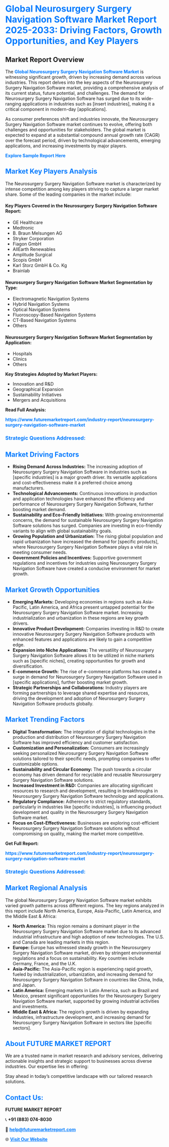 <h1 style="color: #007BFF;">Global Neurosurgery Surgery Navigation Software Market Report 2025-2033: Driving Factors, Growth Opportunities, and Key Players</h1>

<section id="overview">
<h2>Market Report Overview</h2>
<p>The <a href="https://www.futuremarketreport.com/industry-report/neurosurgery-surgery-navigation-software-market" style="color: #007BFF; text-decoration: none;"><strong>Global Neurosurgery Surgery Navigation Software Market</strong></a> is witnessing significant growth, driven by increasing demand across various industries. This report delves into the key aspects of the Neurosurgery Surgery Navigation Software market, providing a comprehensive analysis of its current status, future potential, and challenges. The demand for Neurosurgery Surgery Navigation Software has surged due to its wide-ranging applications in industries such as [insert industries], making it a critical component in modern-day [applications].</p>
<p>As consumer preferences shift and industries innovate, the Neurosurgery Surgery Navigation Software market continues to evolve, offering both challenges and opportunities for stakeholders. The global market is expected to expand at a substantial compound annual growth rate (CAGR) over the forecast period, driven by technological advancements, emerging applications, and increasing investments by major players.</p>
</section>

<section id="overview">
<p><a href="https://www.futuremarketreport.com/request-sample/reportId=36037" style="color: #007BFF; text-decoration: none;"><strong>Explore Sample Report Here</strong></a></p>
</section>

<section id="key-players">
<h2 style="color: #007BFF;">Market Key Players Analysis</h2>
<p>The Neurosurgery Surgery Navigation Software market is characterized by intense competition among key players striving to capture a larger market share. Some of the leading companies in the market include:</p>
<h4>Key Players Covered in the Neurosurgery Surgery Navigation Software Report:</h4>
<ul><li>GE Healthcare</li><li>Medtronic</li><li>B. Braun Melsungen AG</li><li>Stryker Corporation</li><li>Fiagon GmbH</li><li>AllEarth Renewables</li><li>Amplitude Surgical</li><li>Scopis GmbH</li><li>Karl Storz GmbH &amp; Co. Kg</li><li>Brainlab</li></ul>
<h4>Neurosurgery Surgery Navigation Software Market Segmentation by Type:</h4>
<ul><li>Electromagnetic Navigation Systems</li><li>Hybrid Navigation Systems</li><li>Optical Navigation Systems</li><li>Fluoroscopy-Based Navigation Systems</li><li>CT-Based Navigation Systems</li><li>Others</li></ul>

<h4>Neurosurgery Surgery Navigation Software Market Segmentation by Application:</h4>
<ul><li>Hospitals</li><li>Clinics</li><li>Others</li></ul>
<p><strong>Key Strategies Adopted by Market Players:</strong></p>
<ul>
<li>Innovation and R&D</li>
<li>Geographical Expansion</li>
<li>Sustainability Initiatives</li>
<li>Mergers and Acquisitions</li>
</ul>
</section>

<section>
<p><strong>Read Full Analysis: </strong></p><a href="https://www.futuremarketreport.com/industry-report/neurosurgery-surgery-navigation-software-market" style="color: #007BFF; text-decoration: none;"><strong>https://www.futuremarketreport.com/industry-report/neurosurgery-surgery-navigation-software-market</strong></a>
<h3 style="color: #007BFF;">Strategic Questions Addressed:</h3>
</section>

<section id="driving-factors">
<h2 style="color: #007BFF;">Market Driving Factors</h2>
<ul>
<li><strong>Rising Demand Across Industries:</strong> The increasing adoption of Neurosurgery Surgery Navigation Software in industries such as [specific industries] is a major growth driver. Its versatile applications and cost-effectiveness make it a preferred choice among manufacturers.</li>
<li><strong>Technological Advancements:</strong> Continuous innovations in production and application technologies have enhanced the efficiency and performance of Neurosurgery Surgery Navigation Software, further boosting market demand.</li>
<li><strong>Sustainability and Eco-Friendly Initiatives:</strong> With growing environmental concerns, the demand for sustainable Neurosurgery Surgery Navigation Software solutions has surged. Companies are investing in eco-friendly variants to align with global sustainability goals.</li>
<li><strong>Growing Population and Urbanization:</strong> The rising global population and rapid urbanization have increased the demand for [specific products], where Neurosurgery Surgery Navigation Software plays a vital role in meeting consumer needs.</li>
<li><strong>Government Policies and Incentives:</strong> Supportive government regulations and incentives for industries using Neurosurgery Surgery Navigation Software have created a conducive environment for market growth.</li>
</ul>
</section>

<section id="growth-opportunities">
<h2 style="color: #007BFF;">Market Growth Opportunities</h2>
<ul>
<li><strong>Emerging Markets:</strong> Developing economies in regions such as Asia-Pacific, Latin America, and Africa present untapped potential for the Neurosurgery Surgery Navigation Software market. Increasing industrialization and urbanization in these regions are key growth drivers.</li>
<li><strong>Innovative Product Development:</strong> Companies investing in R&D to create innovative Neurosurgery Surgery Navigation Software products with enhanced features and applications are likely to gain a competitive edge.</li>
<li><strong>Expansion into Niche Applications:</strong> The versatility of Neurosurgery Surgery Navigation Software allows it to be utilized in niche markets such as [specific niches], creating opportunities for growth and diversification.</li>
<li><strong>E-commerce Growth:</strong> The rise of e-commerce platforms has created a surge in demand for Neurosurgery Surgery Navigation Software used in [specific applications], further boosting market growth.</li>
<li><strong>Strategic Partnerships and Collaborations:</strong> Industry players are forming partnerships to leverage shared expertise and resources, driving the development and adoption of Neurosurgery Surgery Navigation Software products globally.</li>
</ul>
</section>

<section id="trending-factors">
<h2 style="color: #007BFF;">Market Trending Factors</h2>
<ul>
<li><strong>Digital Transformation:</strong> The integration of digital technologies in the production and distribution of Neurosurgery Surgery Navigation Software has improved efficiency and customer satisfaction.</li>
<li><strong>Customization and Personalization:</strong> Consumers are increasingly seeking personalized Neurosurgery Surgery Navigation Software solutions tailored to their specific needs, prompting companies to offer customizable options.</li>
<li><strong>Sustainability and Circular Economy:</strong> The push towards a circular economy has driven demand for recyclable and reusable Neurosurgery Surgery Navigation Software solutions.</li>
<li><strong>Increased Investment in R&D:</strong> Companies are allocating significant resources to research and development, resulting in breakthroughs in Neurosurgery Surgery Navigation Software technology and applications.</li>
<li><strong>Regulatory Compliance:</strong> Adherence to strict regulatory standards, particularly in industries like [specific industries], is influencing product development and quality in the Neurosurgery Surgery Navigation Software market.</li>
<li><strong>Focus on Cost-Effectiveness:</strong> Businesses are exploring cost-efficient Neurosurgery Surgery Navigation Software solutions without compromising on quality, making the market more competitive.</li>
</ul>
</section>

<section>
<p><strong>Get Full Report: </strong></p><a href="https://www.futuremarketreport.com/industry-report/neurosurgery-surgery-navigation-software-market" style="color: #007BFF; text-decoration: none;"><strong>https://www.futuremarketreport.com/industry-report/neurosurgery-surgery-navigation-software-market</strong></a>
<h3 style="color: #007BFF;">Strategic Questions Addressed:</h3>
</section>


<section id="regional-analysis">
<h2 style="color: #007BFF;">Market Regional Analysis</h2>
<p>The global Neurosurgery Surgery Navigation Software market exhibits varied growth patterns across different regions. The key regions analyzed in this report include North America, Europe, Asia-Pacific, Latin America, and the Middle East & Africa:</p>
<ul>
<li><strong>North America:</strong> This region remains a dominant player in the Neurosurgery Surgery Navigation Software market due to its advanced industrial infrastructure and high adoption of new technologies. The U.S. and Canada are leading markets in this region.</li>
<li><strong>Europe:</strong> Europe has witnessed steady growth in the Neurosurgery Surgery Navigation Software market, driven by stringent environmental regulations and a focus on sustainability. Key countries include Germany, France, and the U.K.</li>
<li><strong>Asia-Pacific:</strong> The Asia-Pacific region is experiencing rapid growth, fueled by industrialization, urbanization, and increasing demand for Neurosurgery Surgery Navigation Software in countries like China, India, and Japan.</li>
<li><strong>Latin America:</strong> Emerging markets in Latin America, such as Brazil and Mexico, present significant opportunities for the Neurosurgery Surgery Navigation Software market, supported by growing industrial activities and investments.</li>
<li><strong>Middle East & Africa:</strong> The region’s growth is driven by expanding industries, infrastructure development, and increasing demand for Neurosurgery Surgery Navigation Software in sectors like [specific sectors].</li>
</ul>
</section>

<footer>
<h2 style="color: #007BFF;">About FUTURE MARKET REPORT</h2>
<p>We are a trusted name in market research and advisory services, delivering actionable insights and strategic support to businesses across diverse industries. Our expertise lies in offering:</p>

<p>Stay ahead in today’s competitive landscape with our tailored research solutions.</p>

<h2 style="color: #007BFF;">Contact Us:</h2>
<p><strong>FUTURE MARKET REPORT</strong></p>
<p>📞 <strong>+91 (883) 074-8030</strong></p>
<p>📧 <strong><a href="mailto:help@futuremarketreport.com" style="color: #007BFF;">help@futuremarketreport.com</a></strong></p>
<p>🌐 <strong><a href="https://www.futuremarketreport.com/" style="color: #007BFF;">Visit Our Website</a></strong></p>
</footer>